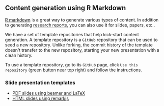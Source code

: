 ## Content generation using R Markdown

[R markdown](https://rmarkdown.rstudio.com/index.html) is a great way to generate various types of content.
In addition to generating [research reports](generatingreports), you can also use it for slides, papers, etc..

We have a set of template repositories that help kick-start content generation.
A template repository is a `GitHub` repository that can be used to seed a new repository.
Unlike forking, the commit history of the template doesn't transfer to the new repository, starting your new presentation with a clean history.

To use a template repository, go to its `GitHub` page, click `Use this repository` (green button near top right) and follow the instructions.

### Slide presentation templates

* [PDF slides using beamer and LaTeX](https://github.com/ThorntonLab/RMarkdown_beamer_slides_template)
* [HTML slides using remarkjs](https://github.com/ThorntonLab/RMarkdown_remark_slides_template)
